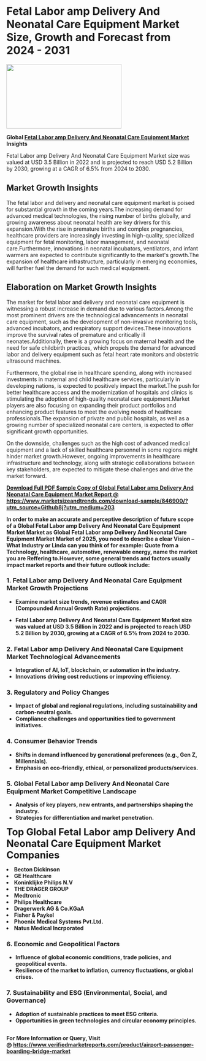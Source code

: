 <H1>Fetal Labor amp Delivery And Neonatal Care Equipment Market Size, Growth and Forecast from 2024 - 2031</H1><img class="aligncenter size-medium wp-image-584254" src="https://thirdeyenews.in/wp-content/uploads/2024/09/Global-Market-Research-300x168.jpeg" alt="" width="300" height="168" /><p><strong>Global&nbsp;<a href="https://www.marketsizeandtrends.com/download-sample/846900/?utm_source=Github8j?utm_medium=203">Fetal Labor amp Delivery And Neonatal Care Equipment Market</a> Insights</strong></p><p>Fetal Labor amp Delivery And Neonatal Care Equipment Market size was valued at USD 3.5 Billion in 2022 and is projected to reach USD 5.2 Billion by 2030, growing at a CAGR of 6.5% from 2024 to 2030.</p><p><h2>Market Growth Insights</h2> <p>The fetal labor and delivery and neonatal care equipment market is poised for substantial growth in the coming years.The increasing demand for advanced medical technologies, the rising number of births globally, and growing awareness about neonatal health are key drivers for this expansion.With the rise in premature births and complex pregnancies, healthcare providers are increasingly investing in high-quality, specialized equipment for fetal monitoring, labor management, and neonatal care.Furthermore, innovations in neonatal incubators, ventilators, and infant warmers are expected to contribute significantly to the market's growth.The expansion of healthcare infrastructure, particularly in emerging economies, will further fuel the demand for such medical equipment.</p> <p><strong><a href="#"></a></strong></p> <h2>Elaboration on Market Growth Insights</h2> <p>The market for fetal labor and delivery and neonatal care equipment is witnessing a robust increase in demand due to various factors.Among the most prominent drivers are the technological advancements in neonatal care equipment, such as the development of non-invasive monitoring tools, advanced incubators, and respiratory support devices.These innovations improve the survival rates of premature and critically ill neonates.Additionally, there is a growing focus on maternal health and the need for safe childbirth practices, which propels the demand for advanced labor and delivery equipment such as fetal heart rate monitors and obstetric ultrasound machines.</p> <p>Furthermore, the global rise in healthcare spending, along with increased investments in maternal and child healthcare services, particularly in developing nations, is expected to positively impact the market.The push for better healthcare access and the modernization of hospitals and clinics is stimulating the adoption of high-quality neonatal care equipment.Market players are also focusing on expanding their product portfolios and enhancing product features to meet the evolving needs of healthcare professionals.The expansion of private and public hospitals, as well as a growing number of specialized neonatal care centers, is expected to offer significant growth opportunities.</p> <p>On the downside, challenges such as the high cost of advanced medical equipment and a lack of skilled healthcare personnel in some regions might hinder market growth.However, ongoing improvements in healthcare infrastructure and technology, along with strategic collaborations between key stakeholders, are expected to mitigate these challenges and drive the market forward.</p> <p><strong><a href="#"></p><p><span class=""><strong>Download Full PDF Sample Copy of Global Fetal Labor amp Delivery And Neonatal Care Equipment Market Report</strong> @ <a href="https://www.marketsizeandtrends.com/download-sample/846900/?utm_source=Github8j?utm_medium=203" target="_blank">https://www.marketsizeandtrends.com/download-sample/846900/?utm_source=Github8j?utm_medium=203</a></span></p><p>In order to make an accurate and perceptive description of future scope of a Global&nbsp;Fetal Labor amp Delivery And Neonatal Care Equipment Market Market as Global&nbsp;Fetal Labor amp Delivery And Neonatal Care Equipment Market Market of 2025, you need to describe a clear Vision &ndash; What Industry or Linda can you think of for example: Quote from a Technology, healthcare, automotive, renewable energy, name the market you are Reffering to.However, some general trends and factors usually impact market reports and their future outlook include:</p><h3>1.&nbsp;<strong>Fetal Labor amp Delivery And Neonatal Care Equipment Market Growth Projections</strong></h3><ul><li>Examine market size trends, revenue estimates and CAGR (Compounded Annual Growth Rate) projections.</li><li><p>Fetal Labor amp Delivery And Neonatal Care Equipment Market size was valued at USD 3.5 Billion in 2022 and is projected to reach USD 5.2 Billion by 2030, growing at a CAGR of 6.5% from 2024 to 2030.</p></li></ul><h3>2.&nbsp;<strong>Fetal Labor amp Delivery And Neonatal Care Equipment Market Technological Advancements</strong></h3><ul><li>Integration of AI, IoT, blockchain, or automation in the industry.</li><li>Innovations driving cost reductions or improving efficiency.</li></ul><h3>3.&nbsp;<strong>Regulatory and Policy Changes</strong></h3><ul><li>Impact of global and regional regulations, including sustainability and carbon-neutral goals.</li><li>Compliance challenges and opportunities tied to government initiatives.</li></ul><h3>4.&nbsp;<strong>Consumer Behavior Trends</strong></h3><ul><li>Shifts in demand influenced by generational preferences (e.g., Gen Z, Millennials).</li><li>Emphasis on eco-friendly, ethical, or personalized products/services.</li></ul><h3>5.&nbsp;<strong>Global Fetal Labor amp Delivery And Neonatal Care Equipment Market Competitive Landscape</strong></h3><ul><li>Analysis of key players, new entrants, and partnerships shaping the industry.</li><li>Strategies for differentiation and market penetration.</li></ul><p data-pm-slice="1 1 []"><span style="color: inherit; font-family: inherit; font-size: 25px;">Top Global Fetal Labor amp Delivery And Neonatal Care Equipment Market Companies</span></p><div class="" data-test-id=""><p><li>Becton Dickinson</li><li> GE Healthcare</li><li> Koninklijke Philips N.V</li><li> THE DRAGER GROUP</li><li> Medtronic</li><li> Philips Healthcare</li><li> Dragerwerk AG & Co.KGaA</li><li> Fisher & Paykel</li><li> Phoenix Medical Systems Pvt.Ltd.</li><li> Natus Medical Incrporated</li></p></div><h3>6.&nbsp;<strong>Economic and Geopolitical Factors</strong></h3><ul><li>Influence of global economic conditions, trade policies, and geopolitical events.</li><li>Resilience of the market to inflation, currency fluctuations, or global crises.</li></ul><h3>7.&nbsp;<strong>Sustainability and ESG (Environmental, Social, and Governance)</strong></h3><ul><li>Adoption of sustainable practices to meet ESG criteria.</li><li>Opportunities in green technologies and circular economy principles.</li></ul><h2><strong style="font-size: 14px;">For More Information or Query, Visit @&nbsp;</strong><a style="background-color: #ffffff; font-size: 14px;" href="https://www.marketsizeandtrends.com/report/fetal-labor-amp-delivery-and-neonatal-care-equipment-market/" target="_blank">https://www.verifiedmarketreports.com/product/airport-passenger-boarding-bridge-market</a></h2>
